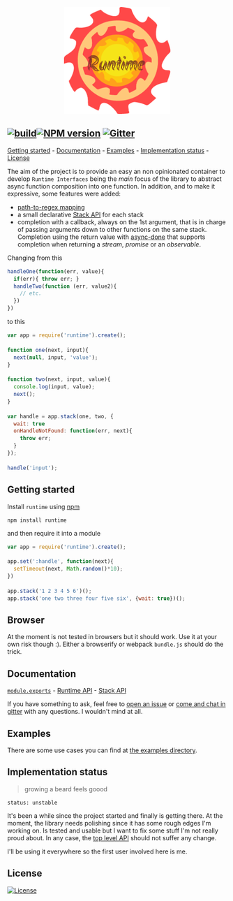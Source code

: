 <p align="center">
  <img src="./docs/artwork/runtime_gear.png" height="245"/>
</p>

## [![build][b-build]][x-travis][![NPM version][b-version]][p-runtime] [![Gitter][b-gitter]][x-gitter]

[Getting started](#getting-started) -
[Documentation](./docs) -
[Examples](#examples) -
[Implementation status](#implementation-status) -
[License](#license)

The aim of the project is to provide an easy an non opinionated container to develop `Runtime Interfaces` being the _main_ focus of the library to abstract async function composition into one function. In addition, and to make it expressive, some features were added:

 - [path-to-regex mapping][p-manifold]
 - a small declarative [Stack API][t-stack-api] for each stack
 - completion with a callback, always on the 1st argument, that is in charge of passing arguments down to other functions on the same stack. Completion using the return value with [async-done][p-async-done] that supports completion when returning a _stream_, _promise_ or an _observable_.

Changing from this

```js
handleOne(function(err, value){
  if(err){ throw err; }
  handleTwo(function (err, value2){
    // etc.
  })
})
```

to this

```js
var app = require('runtime').create();

function one(next, input){
  next(null, input, 'value');
}

function two(next, input, value){
  console.log(input, value);
  next();
}

var handle = app.stack(one, two, {
  wait: true
  onHandleNotFound: function(err, next){
    throw err;
  }
});

handle('input');
```

## Getting started

Install `runtime` using [npm][x-npm]

    npm install runtime

and then require it into a module

```js
var app = require('runtime').create();

app.set(':handle', function(next){
  setTimeout(next, Math.random()*10);
})

app.stack('1 2 3 4 5 6')();
app.stack('one two three four five six', {wait: true})();
```

## Browser

At the moment is not tested in browsers but it should work. Use it at your own risk though :). Either a browserify or webpack `bundle.js` should do the trick.

## Documentation

[`module.exports`][t-module] - [Runtime API][t-runtime-api] - [Stack API][t-stack-api]

If you have something to ask, feel free to [open an issue][x-issues-new] or [come and chat in gitter][x-gitter] with any questions. I wouldn't mind at all.

## Examples

There are some use cases you can find at [the examples directory](./examples).

## Implementation status
> growing a beard feels goood

    status: unstable

It's been a while since the project started and finally is getting there. At the moment, the library needs polishing since it has some rough edges I'm working on. Is tested and usable but I want to fix some stuff I'm not really proud about. In any case, the [top level API][t-runtime-api] should not suffer any change.

I'll be using it everywhere so the first user involved here is me.

## License
[![License][b-license]][x-license]

<!--
  b-: is for badges
  p-: is for package
  t-: is for doc's toc
  x-: is for just a link
-->


[x-npm]: https://npmjs.org
[p-domain]: http://github.com/package/domain
[p-runtime]: http://npmjs.org/package/runtime
[p-manifold]: http://npmjs.org/package/manifold
[p-next-tick]: http://npmjs.org/package/next-tick
[p-async-done]: http://npmjs.org/package/async-done

[t-docs]: ./docs
[t-module]: ./docs/module.md
[t-stack-api]: ./docs/stack-api.md
[t-runtime-api]: ./docs/runtime-api.md

[x-gitter]: https://gitter.im/stringparser/runtime
[x-travis]: https://travis-ci.org/stringparser/runtime/builds
[x-license]: http://opensource.org/licenses/MIT
[x-issues-new]: https://github.com/stringparser/runtime/issues/new

[b-build]: http://img.shields.io/travis/stringparser/runtime/master.svg?style=flat-square
[b-gitter]: https://badges.gitter.im/Join%20Chat.svg
[b-version]: http://img.shields.io/npm/v/runtime.svg?style=flat-square
[b-license]: http://img.shields.io/npm/l/gulp-runtime.svg?style=flat-square
